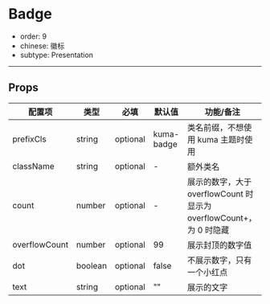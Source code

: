 # Badge

- order: 9
- chinese: 徽标
- subtype: Presentation

---

## Props

| 配置项 |  类型   | 必填     | 默认值 | 功能/备注 |
|-------|--------|----------|-------|---|
| prefixCls | string | optional | kuma-badge | 类名前缀，不想使用 kuma 主题时使用 |
| className | string | optional | - | 额外类名 |
| count | number | optional | -     | 展示的数字，大于 overflowCount 时显示为 overflowCount+，为 0 时隐藏 |
| overflowCount | number | optional | 99 | 展示封顶的数字值|
| dot | boolean | optional | false | 不展示数字，只有一个小红点|
| text | string | optional | "" | 展示的文字 |